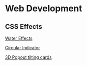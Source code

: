 # Web Development
## CSS Effects

[Water Effects](https://blog.avada.io/css/water-effects)

[Circular Indicator](https://www.youtube.com/watch?v=ArTVfdHOB-M)

[3D Popout tilting cards](https://www.youtube.com/watch?v=XK7T3mY1V-w)
